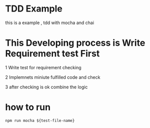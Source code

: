 # TDD Example

  this is a example , tdd with mocha and chai

# This Developing process is Write Requirement test First

  1 Write test for requirement checking

  2 Implemnets miniute fulfilled code and check

  3 after checking is ok
    combine the logic

# how to run 

```
npm run mocha ${test-file-name}
```

